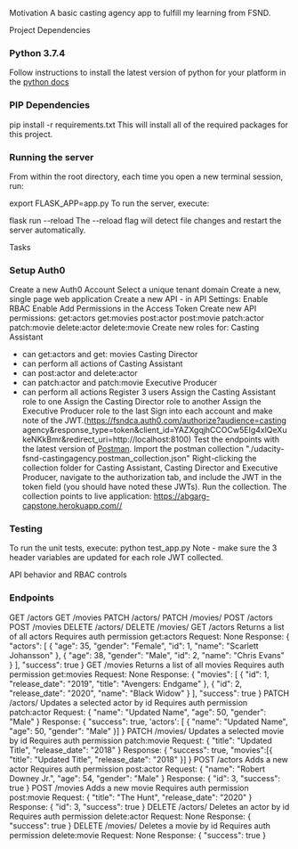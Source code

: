 Motivation
A basic casting agency app to fulfill my learning from FSND.

Project Dependencies
### Python 3.7.4
Follow instructions to install the latest version of python for your platform in the [python docs](https://docs.python.org/3/using/windows.html?highlight=installing%20latest%20version%20python)

### PIP Dependencies
pip install -r requirements.txt
This will install all of the required packages for this project.

### Running the server
From within the root directory, each time you open a new terminal session, run:

export FLASK_APP=app.py
To run the server, execute:

flask run --reload
The --reload flag will detect file changes and restart the server automatically.

Tasks
### Setup Auth0
Create a new Auth0 Account
Select a unique tenant domain
Create a new, single page web application
Create a new API - in API Settings:
Enable RBAC
Enable Add Permissions in the Access Token
Create new API permissions:
get:actors
get:movies
post:actor
post:movie
patch:actor
patch:movie
delete:actor
delete:movie
Create new roles for:
Casting Assistant
- can get:actors and get: movies
Casting Director
- can perform all actions of Casting Assistant
- can post:actor and delete:actor
- can patch:actor and patch:movie
Executive Producer
- can perform all actions
Register 3 users
Assign the Casting Assistant role to one
Assign the Casting Director role to another
Assign the Executive Producer role to the last
Sign into each account and make note of the JWT.(https://fsndca.auth0.com/authorize?audience=casting agency&response_type=token&client_id=YAZXgqjhCCOCw5EIg4xlQeXukeNKkBmr&redirect_uri=http://localhost:8100)
Test the endpoints with the latest version of [Postman](https://getpostman.com).
Import the postman collection "./udacity-fsnd-castingagency.postman_collection.json"
Right-clicking the collection folder for Casting Assistant, Casting Director and Executive Producer, navigate to the authorization tab, and include the JWT in the token field (you should have noted these JWTs).
Run the collection.
The collection points to live application: https://abgarg-capstone.herokuapp.com//
### Testing
To run the unit tests, execute:
python test_app.py
Note - make sure the 3 header variables are updated for each role JWT collected.

API behavior and RBAC controls
### Endpoints
GET /actors
GET /movies
PATCH /actors/<id>
PATCH /movies/<id>
POST /actors
POST /movies
DELETE /actors/<id>
DELETE /movies/<id>
GET /actors
Returns a list of all actors
Requires auth permission get:actors
Request: None
Response:
{
"actors": [
    {
        "age": 35,
        "gender": "Female",
        "id": 1,
        "name": "Scarlett Johansson"
    },
    {
        "age": 38,
        "gender": "Male",
        "id": 2,
        "name": "Chris Evans"
    }
],
"success": true
}
GET /movies
Returns a list of all movies
Requires auth permission get:movies
Request: None
Response:
{
"movies": [
    {
        "id": 1,
        "release_date": "2019",
        "title": "Avengers: Endgame"
    },
    {
        "id": 2,
        "release_date": "2020",
        "name": "Black Widow"
    }
],
"success": true
}
PATCH /actors/<id>
Updates a selected actor by id
Requires auth permission patch:actor
Request:
{
    "name": "Updated Name",
    "age": 50,
    "gender": "Male"
}
Response:
{
    "success": true,
    'actors': [ {
    "name": "Updated Name",
    "age": 50,
    "gender": "Male"
}]
}
PATCH /movies/<id>
Updates a selected movie by id
Requires auth permission patch:movie
Request:
{
    "title": "Updated Title",
    "release_date": "2018"
}
Response:
{
    "success": true,
    "movies":[{
    "title": "Updated Title",
    "release_date": "2018"
}]
}
POST /actors
Adds a new actor
Requires auth permission post:actor
Request:
{
    "name": "Robert Downey Jr.",
    "age": 54,
    "gender": "Male"
}
Response:
{
    "id": 3,
    "success": true
}
POST /movies
Adds a new movie
Requires auth permission post:movie
Request:
{
    "title": "The Hunt",
    "release_date": "2020"
}
Response:
{
    "id": 3,
    "success": true
}
DELETE /actors/<id>
Deletes an actor by id
Requires auth permission delete:actor
Request: None
Response:
{
    "success": true
}
DELETE /movies/<id>
Deletes a movie by id
Requires auth permission delete:movie
Request: None
Response:
{
    "success": true
}